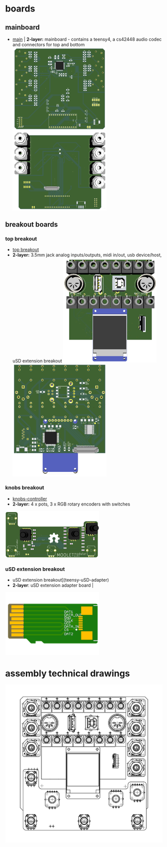 # boards

## mainboard
* [main](mainboard) | **2-layer:** mainboard - contains a teensy4, a cs42448 audio codec and connectors for top and bottom 
<img src='mainboard/images/mainboard-top.png' width='300px'/> <img src='mainboard/images/mainboard-bottom.png' width='300px'/> 

## breakout boards 
### top breakout
* [top breakout](topbreakout) 
* **2-layer:** 3.5mm jack analog inputs/outputs, midi in/out, usb device/host, uSD extension breakout 
<img src='topbreakout/images/TopBreakout-front.png' width='300px'/> <img src='topbreakout/images/TopBreakout-back.png' width='300px'/>

### knobs breakout
* [knobs-controller](knobs-controller) 
* **2-layer:** 4 x pots, 3 x RGB rotary encoders with switches 
<img src='knobs-controller/images/KnobsController_v1.1.png' width='300px'/>

### uSD extension breakout
* uSD extension breakout](teensy-uSD-adapter) 
* **2-layer**: uSD extension adapter board |
<img src='teensy-uSD-adapter/images/uSD_extender_male_sm.png' width='300px'/>

# assembly technical drawings 
<img src='images/assembly.svg' width='600px'/>
